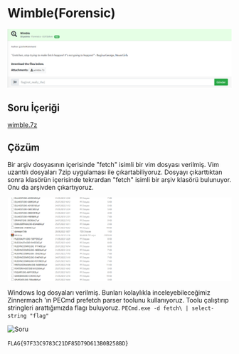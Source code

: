 # Wimble(Forensic)
![Soru](https://github.com/mel4mi/Huntress2023-Writeups/blob/main/Depo/Forensics/Wimble/Wimble_soru.png)
## Soru İçeriği
[wimble.7z](https://github.com/mel4mi/Huntress2023-Writeups/blob/main/Depo/Forensics/Wimble/wimble.7z)

## Çözüm
Bir arşiv dosyasının içerisinde "fetch" isimli bir vim dosyası verilmiş. Vim uzantılı dosyaları 7zip uygulaması ile çıkartabiliyoruz. Dosyayı çıkarttıktan  sonra klasörün içerisinde tekrardan "fetch" isimli bir arşiv klasörü bulunuyor. Onu da arşivden çıkartıyoruz.

![Soru](https://github.com/mel4mi/Huntress2023-Writeups/blob/main/Depo/Forensics/Wimble/wimble2.PNG)

Windows log dosyaları verilmiş. Bunları kolaylıkla inceleyebileceğimiz Zinnermach 'ın PECmd prefetch parser toolunu kullanıyoruz. Toolu çalıştırıp stringleri arattığımızda flagı buluyoruz. 
``` PECmd.exe -d fetch\ | select-string "flag" ```

![Soru](https://github.com/mel4mi/Huntress2023-Writeups/blob/main/Depo/Forensics/Wimble/Wimble.png)

```FLAG{97F33C9783C21DF85D79D613B0B258BD}```
